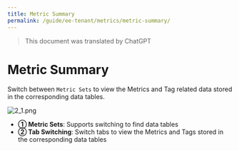 ```yaml
---
title: Metric Summary
permalink: /guide/ee-tenant/metrics/metric-summary/
---
```


> This document was translated by ChatGPT

# Metric Summary

Switch between `Metric Sets` to view the Metrics and Tag related data stored in the corresponding data tables.

![2_1.png](https://yunshan-guangzhou.oss-cn-beijing.aliyuncs.com/pub/pic/20230921650bb8734ad16.png)

- **① Metric Sets**: Supports switching to find data tables
- **② Tab Switching**: Switch tabs to view the Metrics and Tags stored in the corresponding data tables